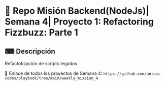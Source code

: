# 📒 Repo Misión Backend(NodeJs)| Semana 4| Proyecto 1: Refactoring Fizzbuzz: Parte 1

## ⌨ Descripción
Refactotización de scripts legados



📎 Enlace de todos los proyectos de Semana 4:
`https://github.com/antoni-codes/playbook/tree/main/weekly_mission_4`



